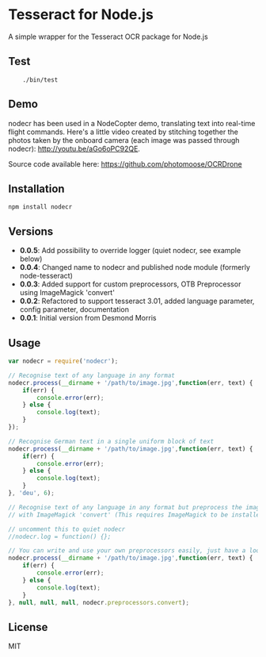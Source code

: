 # Tesseract for Node.js

A simple wrapper for the Tesseract OCR package for Node.js

## Test

		./bin/test

## Demo
nodecr has been used in a NodeCopter demo, translating text into real-time flight commands.
Here's a little video created by stitching together the photos taken by the onboard camera (each image was passed through nodecr):
http://youtu.be/aGo6oPC92QE.

Source code available here: https://github.com/photomoose/OCRDrone

## Installation
`npm install nodecr`

## Versions
* **0.0.5**: Add possibility to override logger (quiet nodecr, see example below)
* **0.0.4**: Changed name to nodecr and published node module (formerly node-tesseract)
* **0.0.3**: Added support for custom preprocessors, OTB Preprocessor using ImageMagick 'convert'
* **0.0.2**: Refactored to support tesseract 3.01, added language parameter, config parameter, documentation
* **0.0.1**: Initial version from Desmond Morris

## Usage

```JavaScript
var nodecr = require('nodecr');

// Recognise text of any language in any format
nodecr.process(__dirname + '/path/to/image.jpg',function(err, text) {
	if(err) {
		console.error(err);
	} else {
		console.log(text);
	}
});

// Recognise German text in a single uniform block of text
nodecr.process(__dirname + '/path/to/image.jpg',function(err, text) {
	if(err) {
		console.error(err);
	} else {
		console.log(text);
	}
}, 'deu', 6);

// Recognise text of any language in any format but preprocess the image
// with ImageMagick 'convert' (This requires ImageMagick to be installed)

// uncomment this to quiet nodecr
//nodecr.log = function() {};

// You can write and use your own preprocessors easily, just have a look at src/nodecr.coffee
nodecr.process(__dirname + '/path/to/image.jpg',function(err, text) {
	if(err) {
		console.error(err);
	} else {
		console.log(text);
	}
}, null, null, null, nodecr.preprocessors.convert);
```

## License
MIT
